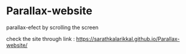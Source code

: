 # Parallax-website
parallax-efect by scrolling the screen

check the site through link : https://sarathkalarikkal.github.io/Parallax-website/
